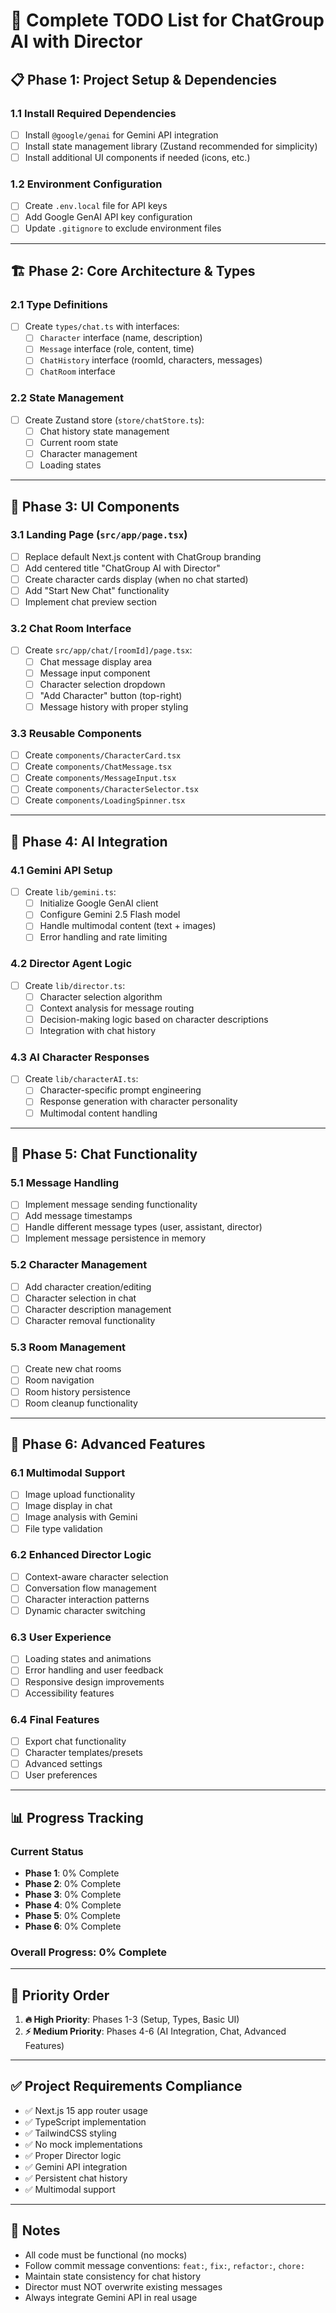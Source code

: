 # 🚀 Complete TODO List for ChatGroup AI with Director

## 📋 **Phase 1: Project Setup & Dependencies**

### **1.1 Install Required Dependencies**
- [ ] Install `@google/genai` for Gemini API integration
- [ ] Install state management library (Zustand recommended for simplicity)
- [ ] Install additional UI components if needed (icons, etc.)

### **1.2 Environment Configuration**
- [ ] Create `.env.local` file for API keys
- [ ] Add Google GenAI API key configuration
- [ ] Update `.gitignore` to exclude environment files

---

## 🏗️ **Phase 2: Core Architecture & Types**

### **2.1 Type Definitions**
- [ ] Create `types/chat.ts` with interfaces:
  - [ ] `Character` interface (name, description)
  - [ ] `Message` interface (role, content, time)
  - [ ] `ChatHistory` interface (roomId, characters, messages)
  - [ ] `ChatRoom` interface

### **2.2 State Management**
- [ ] Create Zustand store (`store/chatStore.ts`):
  - [ ] Chat history state management
  - [ ] Current room state
  - [ ] Character management
  - [ ] Loading states

---

## 🎨 **Phase 3: UI Components**

### **3.1 Landing Page (`src/app/page.tsx`)**
- [ ] Replace default Next.js content with ChatGroup branding
- [ ] Add centered title "ChatGroup AI with Director"
- [ ] Create character cards display (when no chat started)
- [ ] Add "Start New Chat" functionality
- [ ] Implement chat preview section

### **3.2 Chat Room Interface**
- [ ] Create `src/app/chat/[roomId]/page.tsx`:
  - [ ] Chat message display area
  - [ ] Message input component
  - [ ] Character selection dropdown
  - [ ] "Add Character" button (top-right)
  - [ ] Message history with proper styling

### **3.3 Reusable Components**
- [ ] Create `components/CharacterCard.tsx`
- [ ] Create `components/ChatMessage.tsx`
- [ ] Create `components/MessageInput.tsx`
- [ ] Create `components/CharacterSelector.tsx`
- [ ] Create `components/LoadingSpinner.tsx`

---

## 🤖 **Phase 4: AI Integration**

### **4.1 Gemini API Setup**
- [ ] Create `lib/gemini.ts`:
  - [ ] Initialize Google GenAI client
  - [ ] Configure Gemini 2.5 Flash model
  - [ ] Handle multimodal content (text + images)
  - [ ] Error handling and rate limiting

### **4.2 Director Agent Logic**
- [ ] Create `lib/director.ts`:
  - [ ] Character selection algorithm
  - [ ] Context analysis for message routing
  - [ ] Decision-making logic based on character descriptions
  - [ ] Integration with chat history

### **4.3 AI Character Responses**
- [ ] Create `lib/characterAI.ts`:
  - [ ] Character-specific prompt engineering
  - [ ] Response generation with character personality
  - [ ] Multimodal content handling

---

## 🔄 **Phase 5: Chat Functionality**

### **5.1 Message Handling**
- [ ] Implement message sending functionality
- [ ] Add message timestamps
- [ ] Handle different message types (user, assistant, director)
- [ ] Implement message persistence in memory

### **5.2 Character Management**
- [ ] Add character creation/editing
- [ ] Character selection in chat
- [ ] Character description management
- [ ] Character removal functionality

### **5.3 Room Management**
- [ ] Create new chat rooms
- [ ] Room navigation
- [ ] Room history persistence
- [ ] Room cleanup functionality

---

## 🎯 **Phase 6: Advanced Features**

### **6.1 Multimodal Support**
- [ ] Image upload functionality
- [ ] Image display in chat
- [ ] Image analysis with Gemini
- [ ] File type validation

### **6.2 Enhanced Director Logic**
- [ ] Context-aware character selection
- [ ] Conversation flow management
- [ ] Character interaction patterns
- [ ] Dynamic character switching

### **6.3 User Experience**
- [ ] Loading states and animations
- [ ] Error handling and user feedback
- [ ] Responsive design improvements
- [ ] Accessibility features

### **6.4 Final Features**
- [ ] Export chat functionality
- [ ] Character templates/presets
- [ ] Advanced settings
- [ ] User preferences

---

## 📊 **Progress Tracking**

### **Current Status**
- **Phase 1**: 0% Complete
- **Phase 2**: 0% Complete
- **Phase 3**: 0% Complete
- **Phase 4**: 0% Complete
- **Phase 5**: 0% Complete
- **Phase 6**: 0% Complete

### **Overall Progress**: 0% Complete

---

## 🎯 **Priority Order**
1. **🔥 High Priority**: Phases 1-3 (Setup, Types, Basic UI)
2. **⚡ Medium Priority**: Phases 4-6 (AI Integration, Chat, Advanced Features)

---

## ✅ **Project Requirements Compliance**
- ✅ Next.js 15 app router usage
- ✅ TypeScript implementation
- ✅ TailwindCSS styling
- ✅ No mock implementations
- ✅ Proper Director logic
- ✅ Gemini API integration
- ✅ Persistent chat history
- ✅ Multimodal support

---

## 📝 **Notes**
- All code must be functional (no mocks)
- Follow commit message conventions: `feat:`, `fix:`, `refactor:`, `chore:`
- Maintain state consistency for chat history
- Director must NOT overwrite existing messages
- Always integrate Gemini API in real usage 
